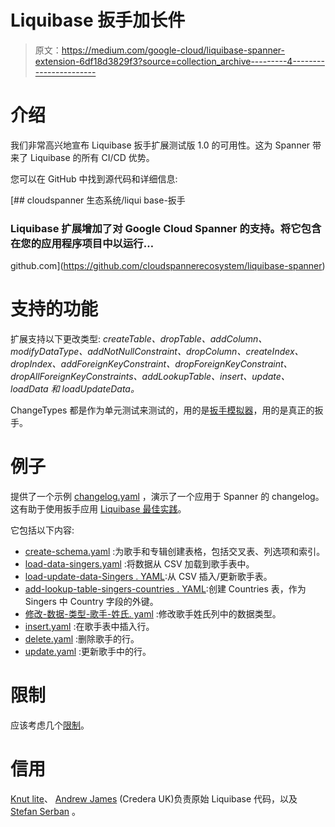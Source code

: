 # Liquibase 扳手加长件

> 原文：<https://medium.com/google-cloud/liquibase-spanner-extension-6df18d3829f3?source=collection_archive---------4----------------------->

# 介绍

我们非常高兴地宣布 Liquibase 扳手扩展测试版 1.0 的可用性。这为 Spanner 带来了 Liquibase 的所有 CI/CD 优势。

您可以在 GitHub 中找到源代码和详细信息:

[](https://github.com/cloudspannerecosystem/liquibase-spanner) [## cloudspanner 生态系统/liqui base-扳手

### Liquibase 扩展增加了对 Google Cloud Spanner 的支持。将它包含在您的应用程序项目中以运行…

github.com](https://github.com/cloudspannerecosystem/liquibase-spanner) 

# 支持的功能

扩展支持以下更改类型: *createTable、dropTable、addColumn、modifyDataType、addNotNullConstraint、dropColumn、createIndex、dropIndex、addForeignKeyConstraint、dropForeignKeyConstraint、dropAllForeignKeyConstraints、addLookupTable、insert、update、loadData 和 loadUpdateData。*

ChangeTypes 都是作为单元测试来测试的，用的是[扳手模拟器](https://cloud.google.com/spanner/docs/emulator)，用的是真正的扳手。

# 例子

提供了一个示例 [changelog.yaml](https://github.com/cloudspannerecosystem/liquibase-spanner/blob/master/example/changelog.yaml) ，演示了一个应用于 Spanner 的 changelog。这有助于使用扳手应用 [Liquibase 最佳实践](https://www.liquibase.org/get-started/best-practices)。

它包括以下内容:

*   [create-schema.yaml](https://github.com/cloudspannerecosystem/liquibase-spanner/blob/master/example/create-schema.yaml) :为歌手和专辑创建表格，包括交叉表、列选项和索引。
*   [load-data-singers.yaml](https://github.com/cloudspannerecosystem/liquibase-spanner/blob/master/example/load-data-singers.yaml) :将数据从 CSV 加载到歌手表中。
*   [load-update-data-Singers . YAML](https://github.com/cloudspannerecosystem/liquibase-spanner/blob/master/example/load-update-data-singers.yaml):从 CSV 插入/更新歌手表。
*   [add-lookup-table-singers-countries . YAML](https://github.com/cloudspannerecosystem/liquibase-spanner/blob/master/example/add-lookup-table-singers-countries.yaml):创建 Countries 表，作为 Singers 中 Country 字段的外键。
*   [修改-数据-类型-歌手-姓氏. yaml](https://github.com/cloudspannerecosystem/liquibase-spanner/blob/master/example/modify-data-type-singers-lastname.yaml) :修改歌手姓氏列中的数据类型。
*   [insert.yaml](https://github.com/cloudspannerecosystem/liquibase-spanner/blob/master/example/insert.yaml) :在歌手表中插入行。
*   [delete.yaml](https://github.com/cloudspannerecosystem/liquibase-spanner/blob/master/example/delete.yaml) :删除歌手的行。
*   [update.yaml](https://github.com/cloudspannerecosystem/liquibase-spanner/blob/master/example/update.yaml) :更新歌手中的行。

# 限制

应该考虑几个[限制](https://github.com/cloudspannerecosystem/liquibase-spanner#limitations)。

# 信用

[Knut lite](https://github.com/olavloite)、 [Andrew James](https://github.com/andrew-james-dmw) (Credera UK)负责原始 Liquibase 代码，以及 [Stefan Serban](https://github.com/sserban-us) 。